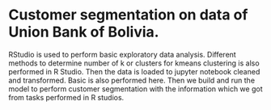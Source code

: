 # Customer segmentation on data of Union Bank of Bolivia. 
RStudio is used to perform basic exploratory data analysis.
Different methods to determine number of k or clusters for kmeans clustering is also performed in R Studio.
Then the data is loaded to jupyter notebook cleaned and transformed.
Basic is also performed here.
Then we build and run the model to perform customer segmentation with the information which we got from tasks performed in R studios.
